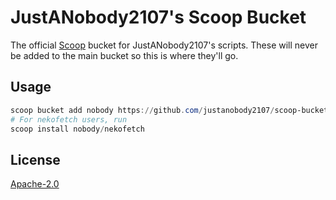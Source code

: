 # JustANobody2107's Scoop Bucket
The official [Scoop](https://scoop.sh/) bucket for JustANobody2107's scripts. These will never be added to the main bucket so this is where they'll go.

## Usage

```powershell
scoop bucket add nobody https://github.com/justanobody2107/scoop-bucket.git
# For nekofetch users, run
scoop install nobody/nekofetch
```

## License

[Apache-2.0](LICENSE)
